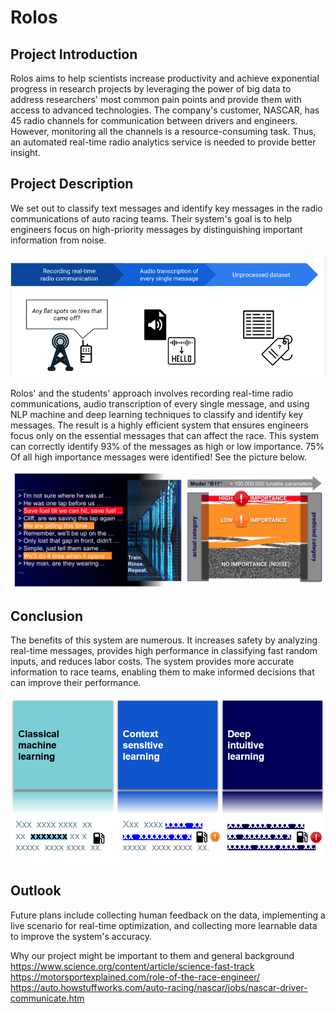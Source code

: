 # Rolos 

## Project Introduction
   Rolos aims to help scientists increase productivity and achieve exponential progress in research projects by leveraging the power of big data to address researchers' most common pain points and provide them with access to advanced technologies. The company's customer, NASCAR, has 45 radio channels for communication between drivers and engineers. However, monitoring all the channels is a resource-consuming task. Thus, an automated real-time radio analytics service is needed to provide better insight.


## Project Description

We set out to classify text messages and identify key messages in the radio communications of auto racing teams. Their system's goal is to help engineers focus on high-priority messages by distinguishing important information from noise.

![Test Image 1](reports/img/Data_collection.png)


Rolos' and the students' approach involves recording real-time radio communications, audio transcription of every single message, and using NLP machine and deep learning techniques to classify and identify key messages. The result is a highly efficient system that ensures engineers focus only on the essential messages that can affect the race. This system can correctly identify 93% of the messages as high or low importance. 75% Of all high importance messages were identified! See the picture below.

![Test Image 1](reports/img/Results.png)

## Conclusion
   The benefits of this system are numerous. It increases safety by analyzing real-time messages, provides high performance in classifying fast random inputs, and reduces labor costs. The system provides more accurate information to race teams, enabling them to make informed decisions that can improve their performance.
   
![Test Image 1](reports/img/AImodeling_tuning.png)


## Outlook
Future plans include collecting human feedback on the data, implementing a live scenario for real-time optimization, and collecting more learnable data to improve the system's accuracy.


Why our project might be important to them and general background
https://www.science.org/content/article/science-fast-track
https://motorsportexplained.com/role-of-the-race-engineer/
https://auto.howstuffworks.com/auto-racing/nascar/jobs/nascar-driver-communicate.htm